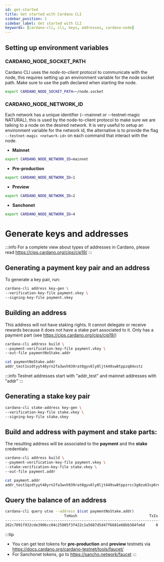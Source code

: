 ```yaml
---
id: get-started
title: Get started with Cardano CLI
sidebar_position: 1
sidebar_label: Get started with CLI
keywords: [cardano-cli, cli, keys, addresses, cardano-node]
---
```


## Setting up environment variables 

### CARDANO_NODE_SOCKET_PATH
Cardano CLI uses the _node-to-client_ protocol to communicate with the node, this requires setting up an environment variable for the node socket path. Make sure to use the path declared when starting the node.

```bash 
export CARDANO_NODE_SOCKET_PATH=~/node.socket
```

### CARDANO_NODE_NETWORK_ID

Each network has a unique identifier (--mainnet or --testnet-magic NATURAL), this is used by the node-to-client protocol to make sure we are talking to a node on the desired network. It is very useful to 
setup an environment variable for the network id, the alternative is to provide the flag `--testnet-magic <network-id>` on each command that interact with the node.    

- **Mainnet**
```bash 
export CARDANO_NODE_NETWORK_ID=mainnet 
```
- **Pre-production**
```bash
export CARDANO_NODE_NETWORK_ID=1
```
- **Preview**
```bash
export CARDANO_NODE_NETWORK_ID=2
```
- **Sanchonet** 
```bash
export CARDANO_NODE_NETWORK_ID=4
```

# Generate keys and addresses

:::info
For a complete view about types of addresses in Cardano, please read https://cips.cardano.org/cips/cip19/
:::

## Generating a payment key pair and an address

To generate a key pair, run:

```bash
cardano-cli address key-gen \
--verification-key-file payment.vkey \
--signing-key-file payment.skey
```

## Building an address

This address will not have staking rights. It cannot delegate or receive rewards because it does not have a
stake part associated to it. Only has a payment part (see https://cips.cardano.org/cips/cip19/)

```bash
cardano-cli address build \
--payment-verification-key-file payment.vkey \
--out-file paymentNoStake.addr
```

```bash
cat paymentNoStake.addr
addr_test1vzdtyyt48yrn2fa3wvh939rat0gyv6ly0ljt449sw8tppzq84xstz
```
:::info
Testnet addresses start with "addr_test" and mainnet addresses with "addr"
:::

## Generating a stake key pair 

```bash
cardano-cli stake-address key-gen \
--verification-key-file stake.vkey \
--signing-key-file stake.skey
```

## Build and address with payment and stake parts:

The resulting address will be associated to the **payment** and the **stake** credentials:

```bash
cardano-cli address build \
--payment-verification-key-file payment.vkey \
--stake-verification-key-file stake.vkey \
--out-file payment.addr
```

```bash
cat payment.addr
addr_test1qzdtyyt48yrn2fa3wvh939rat0gyv6ly0ljt449sw8tppzrcc3g0zu63cp6rnjumfcadft63x3w8ds4u28z6zlvra4fqy2sm8n
```

## Query the balance of an address 

```bash
cardano-cli query utxo --address $(cat paymentNoStake.addr)
                           TxHash                                 TxIx        Amount
--------------------------------------------------------------------------------------
262c7891f932cde390bcc04c25805f3f422c1a5687d5d47f6681e68bb384fe6d     0        10000000000 lovelace + TxOutDatumNone
```
:::tip
- You can get test tokens for **pre-production** and **preview** testnets via https://docs.cardano.org/cardano-testnet/tools/faucet/
- For Sanchonet tokens, go to https://sancho.network/faucet
:::


